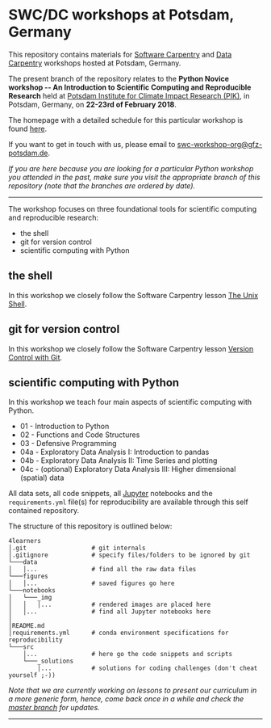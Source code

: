 # SWC/DC workshops at Potsdam, Germany

This repository contains materials for [Software Carpentry](https://software-carpentry.org/) and [Data Carpentry](http://www.datacarpentry.org/) workshops hosted at Potsdam, Germany.

The present branch of the repository relates to the **Python Novice workshop -- An Introduction to Scientific Computing and Reproducible Research** held at [Potsdam Institute for Climate Impact Research (PIK)](https://www.pik-potsdam.de/), in Potsdam, Germany, on **22-23rd of February 2018**. 

The homepage with a detailed schedule for this particular workshop is found [here](https://swc-bb.github.io/2018-02-22-Potsdam-Berlin/).

If you want to get in touch with us, please email to swc-workshop-org@gfz-potsdam.de. 

_If you are here because you are looking for a particular Python workshop you attended in the past, make sure you visit the appropriate branch of this repository (note that the branches are ordered by date)._


***
 
The workshop focuses on three foundational tools for scientific computing and reproducible research:   
* the shell   
* git for version control   
* scientific computing with Python    
 

## the shell

In this workshop we closely follow the Software Carpentry lesson [The Unix Shell](https://swcarpentry.github.io/shell-novice/). 

## git for version control

In this workshop we closely follow the Software Carpentry lesson [Version Control with Git](https://swcarpentry.github.io/git-novice/). 


## scientific computing with Python    

In this workshop we teach four main aspects of scientific computing with Python. 

* 01 - Introduction to Python   
* 02 - Functions and Code Structures   
* 03 - Defensive Programming   
* 04a - Exploratory Data Analysis I: Introduction to pandas
* 04b - Exploratory Data Analysis II: Time Series and plotting   
* 04c - (optional) Exploratory Data Analysis III: Higher dimensional (spatial) data   

All data sets, all code snippets, all [Jupyter](http://jupyter.org/) notebooks and the `requirements.yml` file(s) for reproducibility are available through this self contained repository. 

The structure of this repository is outlined below:

    4learners                   
    │.git                  # git internals
    │.gitignore            # specify files/folders to be ignored by git
    └───data
    │   │...               # find all the raw data files 
    └───figures
    │   │...               # saved figures go here
    └───notebooks
    │   └───_img
    │   │   │...           # rendered images are placed here
    │   │...               # find all Jupyter notebooks here
    │      
    │README.md
    │requirements.yml      # conda environment specifications for reproducibility 
    └───src 
        │...               # here go the code snippets and scripts
        └───_solutions
            │...           # solutions for coding challenges (don't cheat yourself ;-))
            

_Note that we are currently working on lessons to present our curriculum in a more generic form, hence, come back once in a while and check the [master branch](https://github.com/swc-bb/4learners_python) for updates._
 
 
 ***